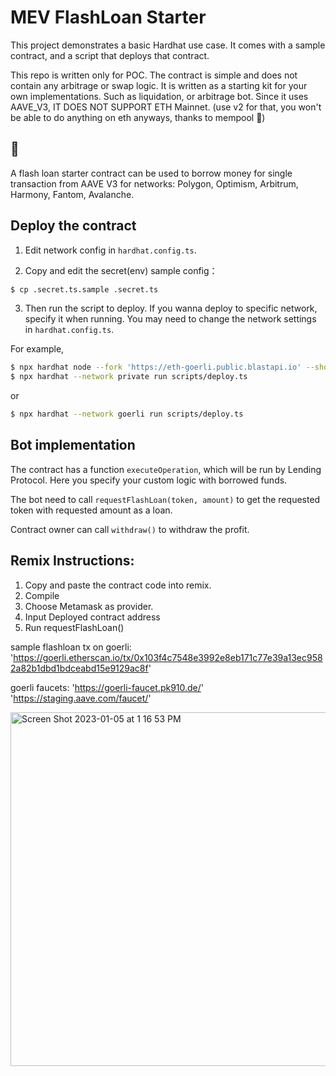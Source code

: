 # MEV FlashLoan Starter

This project demonstrates a basic Hardhat use case. It comes with a sample contract, and a script that deploys that contract.

This repo is written only for POC. The contract is simple and does not contain any arbitrage or swap logic. It is written as a starting kit for your own implementations. Such as liquidation, or arbitrage bot. Since it uses AAVE_V3, IT DOES NOT SUPPORT ETH Mainnet. 
(use v2 for that, you won't be able to do anything on eth anyways, thanks to mempool 🥪)


## :love_hotel:
A flash loan starter contract can be used to borrow money for single transaction from AAVE V3 for networks:
Polygon, Optimism, Arbitrum, Harmony, Fantom, Avalanche.

## Deploy the contract
1. Edit network config in `hardhat.config.ts`.

2. Copy and edit the secret(env) sample config：

```bash
$ cp .secret.ts.sample .secret.ts
```

3. Then run the script to deploy.  If you wanna deploy to specific network, specify it when running. You may need to change the network settings in `hardhat.config.ts`.


For example,

```bash
$ npx hardhat node --fork 'https://eth-goerli.public.blastapi.io' --show-stack-traces
$ npx hardhat --network private run scripts/deploy.ts
```
or 
```bash
$ npx hardhat --network goerli run scripts/deploy.ts
```

## Bot implementation

The contract has a function `executeOperation`, which will be run by Lending Protocol. Here you specify your custom logic with borrowed funds.

The bot need to call `requestFlashLoan(token, amount)` to get the requested token with requested amount as a loan.

Contract owner can call `withdraw()` to withdraw the profit.

## Remix Instructions:

1. Copy and paste the contract code into remix.
2. Compile
3. Choose Metamask as provider.
4. Input Deployed contract address
5. Run requestFlashLoan()



sample flashloan tx on goerli:
'https://goerli.etherscan.io/tx/0x103f4c7548e3992e8eb171c77e39a13ec9582a82b1dbd1bdceabd15e9129ac8f'

goerli faucets:
'https://goerli-faucet.pk910.de/'
'https://staging.aave.com/faucet/'

<img width="566" alt="Screen Shot 2023-01-05 at 1 16 53 PM" src="https://user-images.githubusercontent.com/113230343/210883514-8231d0c7-d6f3-4614-b024-077f69f8add1.png">


